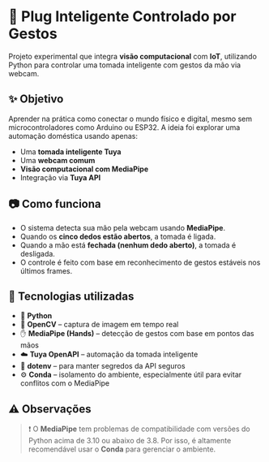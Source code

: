 # 🔌 Plug Inteligente Controlado por Gestos

Projeto experimental que integra **visão computacional** com **IoT**, utilizando Python para controlar uma tomada inteligente com gestos da mão via webcam.

## ✨ Objetivo

Aprender na prática como conectar o mundo físico e digital, mesmo sem microcontroladores como Arduino ou ESP32. A ideia foi explorar uma automação doméstica usando apenas:

- Uma **tomada inteligente Tuya**
- Uma **webcam comum**
- **Visão computacional com MediaPipe**
- Integração via **Tuya API**

## 📷 Como funciona

- O sistema detecta sua mão pela webcam usando **MediaPipe**.
- Quando os **cinco dedos estão abertos**, a tomada é ligada.
- Quando a mão está **fechada (nenhum dedo aberto)**, a tomada é desligada.
- O controle é feito com base em reconhecimento de gestos estáveis nos últimos frames.

## 🧠 Tecnologias utilizadas

- 🐍 **Python**
- 🎥 **OpenCV** – captura de imagem em tempo real
- ✋ **MediaPipe (Hands)** – detecção de gestos com base em pontos das mãos
- ☁️ **Tuya OpenAPI** – automação da tomada inteligente
- 🔐 **dotenv** – para manter segredos da API seguros
- ⚙️ **Conda** – isolamento do ambiente, especialmente útil para evitar conflitos com o MediaPipe

## ⚠️ Observações

> ❗ O **MediaPipe** tem problemas de compatibilidade com versões do Python acima de 3.10 ou abaixo de 3.8. Por isso, é altamente recomendável usar o **Conda** para gerenciar o ambiente.


